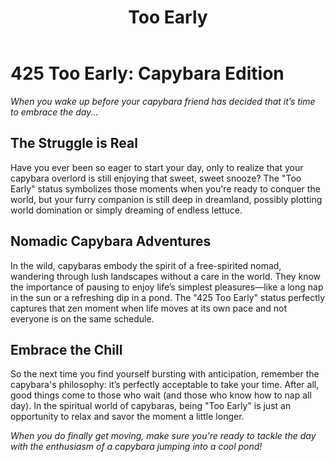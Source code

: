 ﻿---
category: 4xx
code: 425
cover: https://firebasestorage.googleapis.com/v0/b/capy-http.appspot.com/o/Capy-425-750x600.webp?alt=media
thumbnail: https://firebasestorage.googleapis.com/v0/b/capy-http.appspot.com/o/Capy-425-250x200.webp?alt=media
coverAlt: Too Early
description: Too Early
pubDate: 2014-06-01
tags:
- 4xx
title: Too Early
---


# 425 Too Early: Capybara Edition

*When you wake up before your capybara friend has decided that it’s time to embrace the day...*

## The Struggle is Real

Have you ever been so eager to start your day, only to realize that your capybara overlord is still enjoying that sweet, sweet snooze? The "Too Early" status symbolizes those moments when you're ready to conquer the world, but your furry companion is still deep in dreamland, possibly plotting world domination or simply dreaming of endless lettuce.

## Nomadic Capybara Adventures

In the wild, capybaras embody the spirit of a free-spirited nomad, wandering through lush landscapes without a care in the world. They know the importance of pausing to enjoy life’s simplest pleasures—like a long nap in the sun or a refreshing dip in a pond. The "425 Too Early" status perfectly captures that zen moment when life moves at its own pace and not everyone is on the same schedule.

## Embrace the Chill

So the next time you find yourself bursting with anticipation, remember the capybara's philosophy: it’s perfectly acceptable to take your time. After all, good things come to those who wait (and those who know how to nap all day). In the spiritual world of capybaras, being "Too Early" is just an opportunity to relax and savor the moment a little longer. 

*When you do finally get moving, make sure you're ready to tackle the day with the enthusiasm of a capybara jumping into a cool pond!*
```
